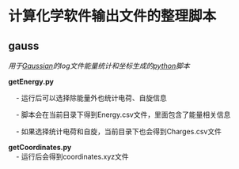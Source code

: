# 计算化学软件输出文件的整理脚本

## gauss
*用于[Gaussian](https://gaussian.com/)的log文件能量统计和坐标生成的[python](https://www.python.org/)脚本*

**getEnergy.py**

&nbsp;&nbsp;&nbsp;&nbsp;- 运行后可以选择除能量外也统计电荷、自旋信息  

&nbsp;&nbsp;&nbsp;&nbsp;- 脚本会在当前目录下得到Energy.csv文件，里面包含了能量相关信息  

&nbsp;&nbsp;&nbsp;&nbsp;- 如果选择统计电荷和自旋，当前目录下也会得到Charges.csv文件  

**getCoordinates.py**  
&nbsp;&nbsp;&nbsp;&nbsp;- 运行后会得到coordinates.xyz文件  

